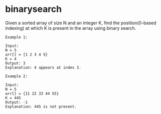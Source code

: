 # binarysearch
Given a sorted array of size N and an integer K, find the position(0-based indexing) at which K is present in the array using binary search.
```
Example 1:

Input:
N = 5
arr[] = {1 2 3 4 5} 
K = 4
Output: 3
Explanation: 4 appears at index 3.
```


```
Example 2:

Input:
N = 5
arr[] = {11 22 33 44 55} 
K = 445
Output: -1
Explanation: 445 is not present.
```

